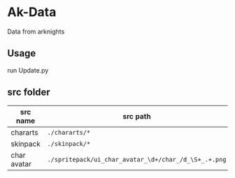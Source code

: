 # Ak-Data

Data from arknights

## Usage

run Update.py

## src folder

| src name    | src path                                             |
| ----------- | ---------------------------------------------------- |
| chararts    | `./chararts/*`                                       |
| skinpack    | `./skinpack/*`                                       |
| char avatar | `./spritepack/ui_char_avatar_\d+/char_/d_\S+_.+.png` |
